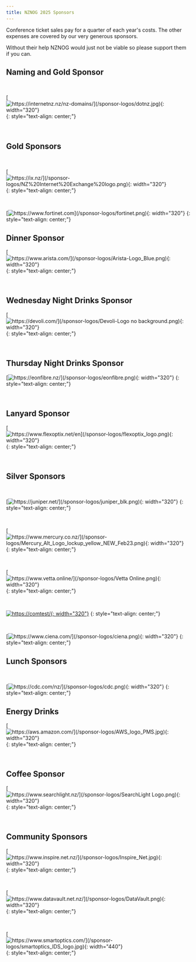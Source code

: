 ```yaml
---
title: NZNOG 2025 Sponsors
---
```


Conference ticket sales pay for a quarter of each year's costs. The other expenses are covered by our very generous sponsors.

Without their help NZNOG would just not be viable so please support them if you can.


## Naming and Gold Sponsor

<br />

[![https://internetnz.nz/nz-domains/](/sponsor-logos/dotnz.jpg){: width="320"}](https://internetnz.nz/nz-domains/)
{: style="text-align: center;"}

<br />


## Gold Sponsors

<br />

[![https://ix.nz/](/sponsor-logos/NZ%20Internet%20Exchange%20logo.png){: width="320"}](https://ix.nz/)
{: style="text-align: center;"}

<br />

[![https://www.fortinet.com](/sponsor-logos/fortinet.png){: width="320"}](https://www.fortinet.com)
{: style="text-align: center;"}


## Dinner Sponsor

[![https://www.arista.com/](/sponsor-logos/Arista-Logo_Blue.png){: width="320"}](https://www.arista.com/)
{: style="text-align: center;"}

<br />

## Wednesday Night Drinks Sponsor

[![https://devoli.com/](/sponsor-logos/Devoli-Logo no background.png){: width="320"}](https://devoli.com/)
{: style="text-align: center;"}

<br />

## Thursday Night Drinks Sponsor

[![https://eonfibre.nz/](/sponsor-logos/eonfibre.png){: width="320"}](https://eonfibre.nz/)
{: style="text-align: center;"}

<br />

## Lanyard Sponsor

[![https://www.flexoptix.net/en](/sponsor-logos/flexoptix_logo.png){: width="320"}](https://www.flexoptix.net/en)
{: style="text-align: center;"}

<br />

## Silver Sponsors

<br />

[![https://juniper.net/](/sponsor-logos/juniper_blk.png){: width="320"}](https://juniper.net/)
{: style="text-align: center;"}

<br />

[![https://www.mercury.co.nz/](/sponsor-logos/Mercury_Alt_Logo_lockup_yellow_NEW_Feb23.png){: width="320"}](https://www.mercury.co.nz/)
{: style="text-align: center;"}

<br />

[![https://www.vetta.online/](/sponsor-logos/Vetta Online.png){: width="320"}](https://www.vetta.online/)
{: style="text-align: center;"}

<br />

[![https://comtest/](/sponsor-logos/wwgcomtest.png){: width="320"}](https://comtest/)
{: style="text-align: center;"}

<br />

[![https://www.ciena.com/](/sponsor-logos/ciena.png){: width="320"}](https://www.ciena.com/)
{: style="text-align: center;"}

## Lunch Sponsors

<br />

[![https://cdc.com/nz/](/sponsor-logos/cdc.png){: width="320"}](https://cdc.com/nz/)
{: style="text-align: center;"}

## Energy Drinks

[![https://aws.amazon.com/](/sponsor-logos/AWS_logo_PMS.jpg){: width="320"}](https://aws.amazon.com/)
{: style="text-align: center;"}

<br />


## Coffee Sponsor

[![https://www.searchlight.nz/](/sponsor-logos/SearchLight Logo.png){: width="320"}](https://www.searchlight.nz/)
{: style="text-align: center;"}

<br />


## Community Sponsors

[![https://www.inspire.net.nz/](/sponsor-logos/Inspire_Net.jpg){: width="320"}](https://www.inspire.net.nz/)
{: style="text-align: center;"}

<br />

[![https://www.datavault.net.nz/](/sponsor-logos/DataVault.png){: width="320"}](https://www.datavault.net.nz/)
{: style="text-align: center;"}

<br />

[![https://www.smartoptics.com/](/sponsor-logos/smartoptics_IDS_logo.jpg){: width="440"}](https://www.smartoptics.com/)
{: style="text-align: center;"}
